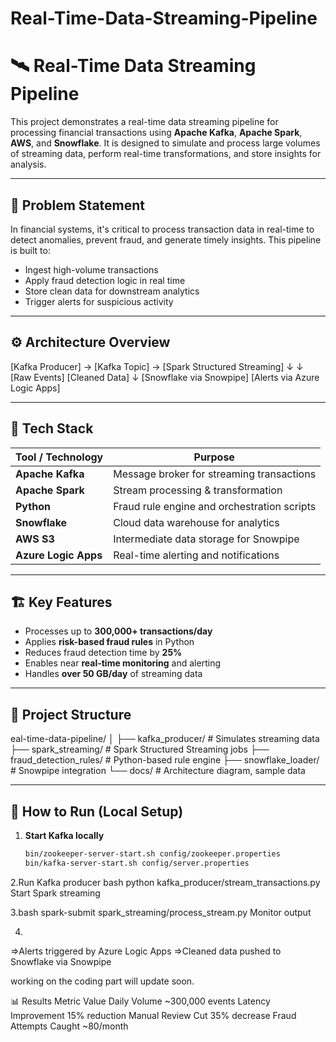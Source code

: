 # Real-Time-Data-Streaming-Pipeline
# 🛰️ Real-Time Data Streaming Pipeline

This project demonstrates a real-time data streaming pipeline for processing financial transactions using **Apache Kafka**, **Apache Spark**, **AWS**, and **Snowflake**. It is designed to simulate and process large volumes of streaming data, perform real-time transformations, and store insights for analysis.

---

## 📌 Problem Statement

In financial systems, it's critical to process transaction data in real-time to detect anomalies, prevent fraud, and generate timely insights. This pipeline is built to:

- Ingest high-volume transactions
- Apply fraud detection logic in real time
- Store clean data for downstream analytics
- Trigger alerts for suspicious activity

---

## ⚙️ Architecture Overview

[Kafka Producer] → [Kafka Topic] → [Spark Structured Streaming]
↓ ↓
[Raw Events] [Cleaned Data]
↓
[Snowflake via Snowpipe]
[Alerts via Azure Logic Apps]


---

## 🧰 Tech Stack

| Tool / Technology     | Purpose                                      |
|-----------------------|----------------------------------------------|
| **Apache Kafka**      | Message broker for streaming transactions    |
| **Apache Spark**      | Stream processing & transformation           |
| **Python**            | Fraud rule engine and orchestration scripts  |
| **Snowflake**         | Cloud data warehouse for analytics           |
| **AWS S3**            | Intermediate data storage for Snowpipe       |
| **Azure Logic Apps**  | Real-time alerting and notifications         |

---

## 🏗️ Key Features

- Processes up to **300,000+ transactions/day**
- Applies **risk-based fraud rules** in Python
- Reduces fraud detection time by **25%**
- Enables near **real-time monitoring** and alerting
- Handles **over 50 GB/day** of streaming data

---

## 📁 Project Structure


eal-time-data-pipeline/
│
├── kafka_producer/ # Simulates streaming data
├── spark_streaming/ # Spark Structured Streaming jobs
├── fraud_detection_rules/ # Python-based rule engine
├── snowflake_loader/ # Snowpipe integration
└── docs/ # Architecture diagram, sample data



---

## 🧪 How to Run (Local Setup)

1. **Start Kafka locally**
   ```bash
   bin/zookeeper-server-start.sh config/zookeeper.properties
   bin/kafka-server-start.sh config/server.properties

2.Run Kafka producer
bash
python kafka_producer/stream_transactions.py
Start Spark streaming

3.bash
spark-submit spark_streaming/process_stream.py
Monitor output

4.
  =>Alerts triggered by Azure Logic Apps
  =>Cleaned data pushed to Snowflake via Snowpipe

working on the coding part will update soon.




📊 Results
Metric	Value
Daily Volume	~300,000 events
Latency Improvement	15% reduction
Manual Review Cut	35% decrease
Fraud Attempts Caught	~80/month
